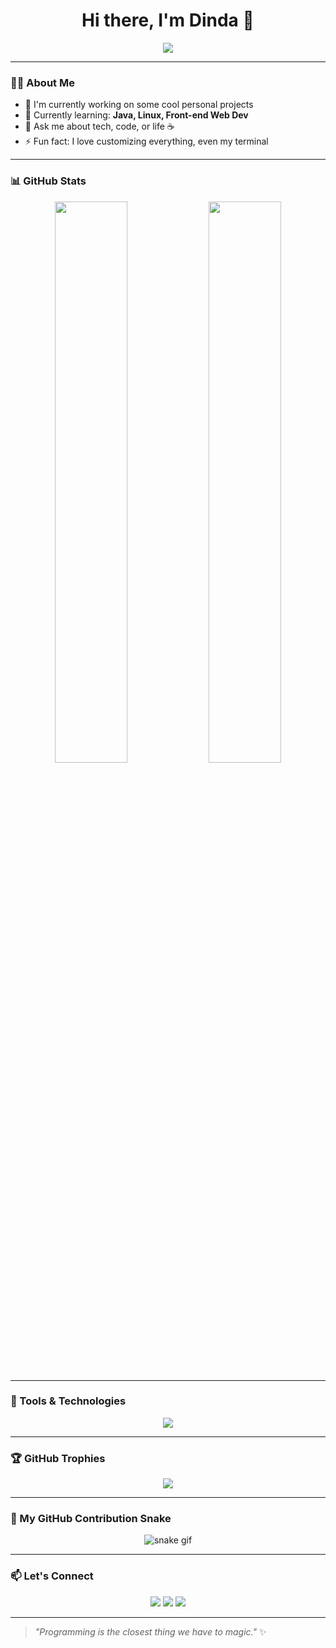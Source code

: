 <h1 align="center">Hi there, I'm Dinda 👋</h1>
<p align="center">
  <img src="https://readme-typing-svg.herokuapp.com/?lines=Welcome+to+my+GitHub!;I+am+a+passionate+developer;I+love+coding,+coffee+and+creativity!&center=true&size=24">
</p>

---

### 🧑‍💻 About Me

- 🔭 I'm currently working on some cool personal projects
- 🌱 Currently learning: **Java, Linux, Front-end Web Dev**
- 💬 Ask me about tech, code, or life ☕
- ⚡ Fun fact: I love customizing everything, even my terminal

---

### 📊 GitHub Stats
<p align="center">
  <img src="https://github-readme-stats.vercel.app/api?username=dinstyle&show_icons=true&theme=tokyonight&hide_border=true" width="48%">
  <img src="https://github-readme-streak-stats.herokuapp.com/?user=dinstyle&theme=tokyonight&hide_border=true" width="48%">
</p>

---

### 🔧 Tools & Technologies
<p align="center">
  <img src="https://skillicons.dev/icons?i=java,linux,html,css,js,git,github,vscode" />
</p>

---

### 🏆 GitHub Trophies
<p align="center">
  <img src="https://github-profile-trophy.vercel.app/?username=dinstyle&theme=radical&no-bg=true&no-frame=true" />
</p>

---

### 🐍 My GitHub Contribution Snake
<p align="center">
  <img src="https://raw.githubusercontent.com/dinstyle/dinstyle/output/github-contribution-grid-snake.svg" alt="snake gif">
</p>

---

### 📫 Let's Connect
<p align="center">
  <a href="mailto:your-email@example.com"><img src="https://img.shields.io/badge/Email-Dinstyle-blue?style=for-the-badge&logo=gmail"></a>
  <a href="https://instagram.com/yourusername"><img src="https://img.shields.io/badge/Instagram-@dinstyle-E4405F?style=for-the-badge&logo=instagram&logoColor=white"></a>
  <a href="https://github.com/dinstyle"><img src="https://img.shields.io/badge/GitHub-dinstyle-181717?style=for-the-badge&logo=github"></a>
</p>

---

> _"Programming is the closest thing we have to magic."_ ✨
